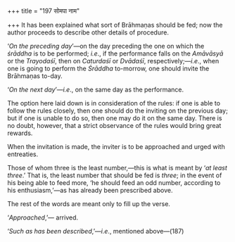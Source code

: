 +++
title = "197 सोमपा नाम"

+++
It has been explained what sort of Brāhmaṇas should be fed; now the
author proceeds to describe other details of procedure.

‘*On the preceding day*’—on the day preceding the one on which the
*śrāddha* is to be performed; *i.e*., if the performance falls on the
*Amāvāsyā* or the *Trayodaśī*, then on *Caturdaśī* or *Dvādaśī*,
respectively;—*i.e*., when one is going to perform the *Śrāddha*
to-morrow, one should invite the Brāhmaṇas to-day.

‘*On the next day*’—*i.e*., on the same day as the performance.

The option here laid down is in consideration of the rules: if one is
able to follow the rules closely, then one should do the inviting on the
previous day; but if one is unable to do so, then one may do it on the
same day. There is no doubt, however, that a strict observance of the
rules would bring great rewards.

When the invitation is made, the inviter is to be approached and urged
with entreaties.

Those of whom three is the least number,—this is what is meant by ‘*at
least three*.’ That is, the least number that should be fed is *three*;
in the event of his being able to feed more, ‘he should feed an odd
number, according to his enthusiasm,’—as has already been prescribed
above.

The rest of the words are meant only to fill up the verse.

‘*Approached*,’— arrived.

‘*Such as has been described*,’—*i.e*., mentioned above—(187)



